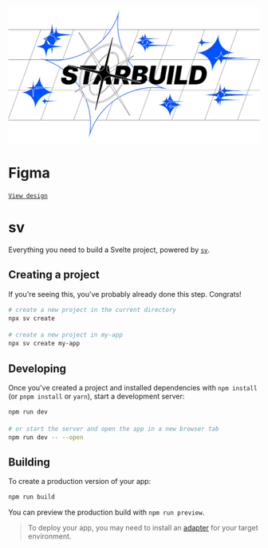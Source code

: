 ![STARBUILD](https://raw.githubusercontent.com/4EEZE/starbuild-website/refs/heads/main/static/readme.png)

# Figma

[`View design`](https://www.figma.com/design/8QKsuByeoxFSqnfdloLCaD/siteProt?node-id=35-47&t=I3L6TKJCqaEGcfrk-1)

# sv

Everything you need to build a Svelte project, powered by [`sv`](https://github.com/sveltejs/cli).

## Creating a project

If you're seeing this, you've probably already done this step. Congrats!

```bash
# create a new project in the current directory
npx sv create

# create a new project in my-app
npx sv create my-app
```

## Developing

Once you've created a project and installed dependencies with `npm install` (or `pnpm install` or `yarn`), start a development server:

```bash
npm run dev

# or start the server and open the app in a new browser tab
npm run dev -- --open
```

## Building

To create a production version of your app:

```bash
npm run build
```

You can preview the production build with `npm run preview`.

> To deploy your app, you may need to install an [adapter](https://svelte.dev/docs/kit/adapters) for your target environment.
